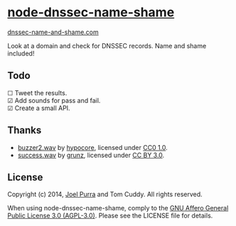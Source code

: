 # [node-dnssec-name-shame](http://dnssec-name-and-shame.com/)
[dnssec-name-and-shame.com](http://dnssec-name-and-shame.com/)

Look at a domain and check for DNSSEC records. Name and shame included!



## Todo

&#9744; Tweet the results.  
&#9745; Add sounds for pass and fail.  
&#9745; Create a small API.  



## Thanks

- [buzzer2.wav](https://www.freesound.org/people/hypocore/sounds/164089/) by [hypocore](https://www.freesound.org/people/hypocore/), licensed under [CC0 1.0](http://creativecommons.org/publicdomain/zero/1.0/).
- [success.wav](https://www.freesound.org/people/grunz/sounds/109662/) by [grunz](https://www.freesound.org/people/grunz/), licensed under [CC BY 3.0](http://creativecommons.org/licenses/by/3.0/).



## License

Copyright (c) 2014, [Joel Purra](http://joelpurra.com/) and Tom Cuddy. All rights reserved.

When using node-dnssec-name-shame, comply to the [GNU Affero General Public License 3.0 (AGPL-3.0)](https://en.wikipedia.org/wiki/Affero_General_Public_License). Please see the LICENSE file for details.

